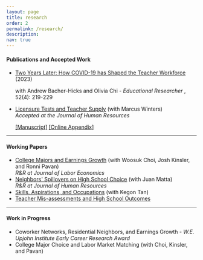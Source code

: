 ```yaml
---
layout: page
title: research
order: 2
permalink: /research/
description: 
nav: true
---
```



#### Publications and Accepted Work
<ul>

<li> <a href="https://doi.org/10.3102/0013189X231153659" target="_blank">Two Years Later: How COVID-19 has Shaped the Teacher Workforce</a> (2023) 

<br>

with Andrew Bacher-Hicks and Olivia Chi - <em> Educational Researcher </em>, 52(4): 219-229 </li>


<li> <a href="https://jhr.uwpress.org/content/early/2025/07/03/jhr.0324-13465R2" target="_blank">Licensure Tests and Teacher Supply</a> (with Marcus Winters) 
<br>
<em> Accepted at the Journal of Human Resources </em> </li> 

<a href="{{ site.baseurl }}/assets/pdf/OW_5_27_25" target="_blank">[Manuscript]</a>
<a href="{{ site.baseurl }}/assets/pdf/Licensure_Appendix.pdf" target="_blank">[Online Appendix]</a>

</ul>


<hr>

#### Working Papers
<ul>


<li> <a href="{{ site.baseurl }}/assets/pdf/CKOP_3_4_25.pdf" target="_blank">College Majors and Earnings Growth</a>
 (with Woosuk Choi, Josh Kinsler, and Ronni Pavan) 
<br>
<em> 		R&R at Journal of Labor Economics </em> </li>



<li> <a href="{{ site.baseurl }}/assets/pdf/neighbors_SAE.pdf" target="_blank">Neighbors' Spillovers on High School Choice</a> (with Juan Matta) 
<br>
<em> R&R at Journal of Human Resources </em> </li> 


<li> <a href="{{ site.baseurl }}/assets/pdf/igo_main.pdf" target="_blank">Skills, Aspirations, and Occupations</a> (with Kegon Tan) </li> 

<li> <a href="{{ site.baseurl }}/assets/pdf/Manuscript.pdf" target="_blank">Teacher Mis-assessments and High School Outcomes</a> </li> 


</ul>


<hr>

#### Work in Progress
<ul>

<li> Coworker Networks, Residential Neighbors, and Earnings Growth - <em> W.E. Upjohn Institute Early Career Research Award </em> </li> 


<li> College Major Choice and Labor Market Matching (with Choi, Kinsler, and Pavan) </li> 

</ul>


